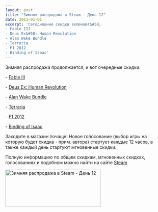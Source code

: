 ```yaml
---
layout: post
title: "Зимняя распродажа в Steam - День 12"
date: 2013-01-01
excerpt: 'Сегодняшние скидки включают&#58;
- Fable III
- Deus Ex&#58; Human Revolution
- Alan Wake Bundle
- Terraria
- F1 2012
- Binding of Isaac'
---
```


Зимняя распродажа продолжается, и вот очередные скидки:

- <a href="http://store.steampowered.com/sale/wintersale2012_fablefranchise" target="_blank">Fable III</a>

- <a href="http://store.steampowered.com/app/28050" target="_blank">Deus Ex: Human Revolution</a>

- <a href="http://store.steampowered.com/sub/15407" target="_blank">Alan Wake Bundle</a>

- <a href="http://store.steampowered.com/app/105600" target="_blank">Terraria</a>

- <a href="http://store.steampowered.com/app/208500" target="_blank">F1 2012</a>

- <a href="http://store.steampowered.com/app/113200" target="_blank">Binding of Isaac</a>

Заходите в магазин почаще! Новое голосование (выбор игры на которую будет скидка - прим. автора) стартует каждые 12 часов, а также каждый день стартуют мгновенные скидки.

Полную информацию по общим скидкам, мгновенных скидках, голосованиях и подобном можно найти на сайте <a title="Магазин Steam" href="http://store.steampowered.com/" target="_blank">Steam</a>

<a href="http://store.steampowered.com/" target="_blank"><img class="size-medium wp-image-194" alt="Зимняя распродажа в Steam - День 12" src="http://gamersoul.ru/wp-content/uploads/2013/01/day_12-300x116.png" width="300" height="116" /></a>